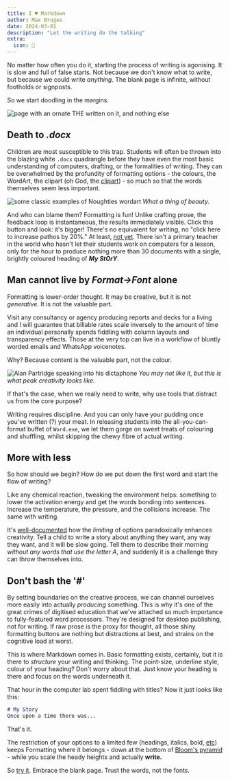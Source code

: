 ```yaml
---
title: I ♥ Markdown
author: Max Bruges
date: 2024-03-01
description: "Let the writing do the talking"
extra:
  icon: 📝
---
```


No matter how often you do it, starting the process of writing is agonising. It is slow and full of false starts. Not because we don't know what to write, but because we could write *anything*. The blank page is infinite, without footholds or signposts.

So we start doodling in the margins.

![page with an ornate THE written on it, and nothing else](/images/the-sponge.webp)

## Death to *.docx*

Children are most susceptible to this trap. Students will often be thrown into the blazing white `.docx`  quadrangle before they have even the most basic understanding of computers, drafting, or the formalities of writing.  They can be overwhelmed by the profundity of formatting options - the colours, the WordArt, the clipart (oh God, the [clipart](https://clipart-library.com/clipart/1578505.htm)) - so much so that the words themselves seem less important.

![some classic examples of Noughties wordart](/images/word-art.webp)
*What a thing of beauty.*

And who can blame them? Formatting is fun! Unlike crafting prose, the feedback loop is instantaneous, the results immediately visible. Click this button and look: it's bigger! There's no equivalent for writing, no "click here to increase pathos by 20%." At least, [not yet](https://www.folger.edu/blogs/shakespeare-and-beyond/by-false-intelligence-ai-chatgpt-and-the-bard/). There isn't a primary teacher in the world who hasn't let their students work on computers for a lesson, only for the hour to produce nothing more than 30 documents with a single, brightly coloured heading of ***My StOrY***.

## Man cannot live by *Format->Font* alone

Formatting is lower-order thought. It may be creative, but it is not *generative*. It is not the valuable part.

Visit any consultancy or agency producing reports and decks for a living and I will guarantee that billable rates scale inversely to the amount of time an individual personally spends fiddling with column layouts and transparency effects. Those at the very top can live in a workflow of bluntly worded emails and WhatsApp voicenotes.

Why? Because content is the valuable part, not the colour.

![Alan Partridge speaking into his dictaphone](/images/alan-dictaphone.webp)
*You may not like it, but this is what peak creativity looks like.*

If that's the case, when we really need to write, why use tools that distract us from the core purpose?

Writing requires discipline. And you can only have your pudding once you've written (?) your meat. In releasing students into the all-you-can-format buffet of `Word.exe`, we let them gorge on sweet treats of colouring and shuffling, whilst skipping the chewy fibre of actual writing.

## More with less

So how should we begin? How do we put down the first word and start the flow of writing?

Like any chemical reaction, tweaking the environment helps: something to lower the activation energy and get the words bonding into sentences. Increase the temperature, the pressure, and the collisions increase. The same with writing.

It's [well-documented](https://en.wikipedia.org/wiki/Creative_limitation#:~:text=Creative%20limitation%20is%20the%20concept,oneself%20can%20actually%20drive%20creativity.) how the *limiting* of options paradoxically enhances creativity. Tell a child to write a story about anything they want, any way they want, and it will be slow going. Tell them to describe their morning *without any words that use the letter A*, and suddenly it is a challenge they can throw themselves into.

## Don't bash the '#'

By setting boundaries on the creative process, we can channel ourselves more easily into actually *producing* something. This is why it's one of the great crimes of digitised education that we've attached so much importance to fully-featured word processors. They're designed for desktop publishing, not for writing. If raw prose is the proxy for thought, all those shiny formatting buttons are nothing but distractions at best, and strains on the cognitive load at worst.

This is where Markdown comes in. Basic formatting exists, certainly, but it is there to *structure* your writing and thinking. The point-size, underline style, colour of your heading? Don't worry about that. Just know your heading is there and focus on the words underneath it.

That hour in the computer lab spent fiddling with titles? Now it just looks like this:

```markdown
# My Story
Once upon a time there was...
```

That's it.

The restriction of your options to a limited few (headings, italics, bold, [etc](https://www.markdownguide.org/extended-syntax/)) keeps Formatting where it belongs - down at the bottom of [Bloom's pyramid](https://en.wikipedia.org/wiki/Bloom's_taxonomy#Psychomotor_domain_(action-based)) - while you scale the heady heights and actually **write.**

So [try it](https://writeme.mattstow.com/). Embrace the blank page. Trust the words, not the fonts.
